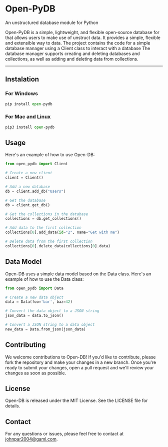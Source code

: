 # Open-PyDB

An unstructured database module for Python

Open-PyDB is a simple, lightweight, and flexible open-source database for that allows users to make use of unstruct data. It provides a simple, flexible and extensible way to data. The project contains the code for a simple database manager using a Client class to interact with a database The database manager supports creating and deleting databases and collections, as well as adding and deleting data from collections.

---

## Instalation

### For Windows

```Python
pip install open-pydb
```

### For Mac and Linux

```Python
pip3 install open-pydb
```

## Usage

Here's an example of how to use Open-DB:

```Python
from open_pydb import Client

# Create a new client
client = Client()

# Add a new database
db = client.add_db("Users")

# Get the database
db = client.get_db()

# Get the collections in the database
collections = db.get_collections()

# Add data to the first collection
collections[0].add_data(id="2", name="Get with me")

# Delete data from the first collection
collections[0].delete_data(collections[0].data)
```

## Data Model

Open-DB uses a simple data model based on the Data class. Here's an example of how to use the Data class:

```Python
from open_pydb import Data

# Create a new data object
data = Data(foo='bar', baz=42)

# Convert the data object to a JSON string
json_data = data.to_json()

# Convert a JSON string to a data object
new_data = Data.from_json(json_data)
```

## Contributing

We welcome contributions to Open-DB! If you'd like to contribute, please fork the repository and make your changes in a new branch. Once you're ready to submit your changes, open a pull request and we'll review your changes as soon as possible.

## License

Open-DB is released under the MIT License. See the LICENSE file for details.

## Contact

For any questions or issues, please feel free to contact at [johnpar2004@gaml.com](johnpar2004@gmail.com).
